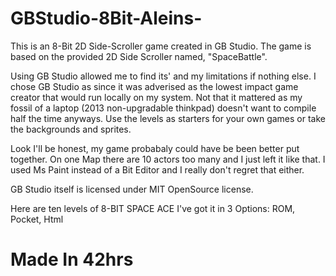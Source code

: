 
# GBStudio-8Bit-Aleins-


This is an 8-Bit 2D Side-Scroller game created in GB Studio. 
The game is based on the provided 2D Side Scroller named, "SpaceBattle".

Using GB Studio allowed me to find its' and my limitations if nothing else. 
I chose GB Studio as since it was adverised as the lowest impact game creator that would run locally on my system.
Not that it mattered as my fossil of a laptop (2013 non-upgradable thinkpad) 
doesn't want to compile half the time anyways.
Use the levels as starters for your own games or take the backgrounds and sprites.

Look I'll be honest, my game probabaly could have be been better put together. 
On one Map there are 10 actors too many and I just left it like that.
I used Ms Paint instead of a Bit Editor and I really don't regret that either.


GB Studio itself is licensed under MIT OpenSource license.

Here are ten levels of 
 8-BIT SPACE ACE
I've got it in 3 Options: 
 ROM, Pocket, Html 



# Made In 42hrs

